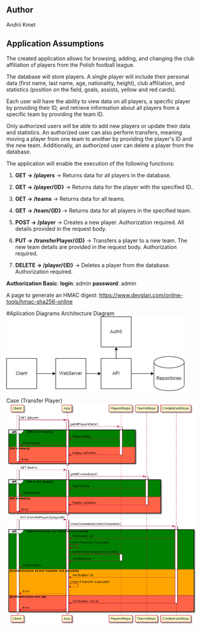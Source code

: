 ## Author
Andrii Kmet

## Application Assumptions
The created application allows for browsing, adding, and changing the club affiliation of players from the Polish football league.

The database will store players. A single player will include their personal data (first name, last name, age, nationality, height), club affiliation, and statistics (position on the field, goals, assists, yellow and red cards).

Each user will have the ability to view data on all players, a specific player by providing their ID, and retrieve information about all players from a specific team by providing the team ID.

Only authorized users will be able to add new players or update their data and statistics.
An authorized user can also perform transfers, meaning moving a player from one team to another by providing the player's ID and the new team.
Additionally, an authorized user can delete a player from the database.

The application will enable the execution of the following functions:

1. **GET -> /players**		-> Returns data for all players in the database.

2. **GET -> /player/{ID}**  	-> Returns data for the player with the specified ID..

3. **GET -> /teams**            -> Returns data for all teams.

4. **GET -> /team/{ID}**    	-> Returns data for all players in the specified team.

5. **POST -> /player** 	-> Creates a new player. Authorization required. All details provided in the request body.

6. **PUT -> /transferPlayer/{ID}** -> Transfers a player to a new team. The new team details are provided in the request body. Authorization required.

7. **DELETE -> /player/{ID}**	-> Deletes a player from the database. Authorization required.

**Authorization Basic**:
**login**: admin
**password**: admin

A page to generate an HMAC digest: 
https://www.devglan.com/online-tools/hmac-sha256-online

#Aplication Diagrams
Architecture Diagram
![Diagrams](./Diagrams/Architecture.png)

Case (Transfer Player)
![Diagrams](./Diagrams/Case1_transferPlayer.png)




